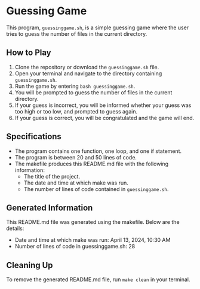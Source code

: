# Guessing Game

This program, `guessinggame.sh`, is a simple guessing game where the user tries to guess the number of files in the current directory.

## How to Play

1. Clone the repository or download the `guessinggame.sh` file.
2. Open your terminal and navigate to the directory containing `guessinggame.sh`.
3. Run the game by entering `bash guessinggame.sh`.
4. You will be prompted to guess the number of files in the current directory.
5. If your guess is incorrect, you will be informed whether your guess was too high or too low, and prompted to guess again.
6. If your guess is correct, you will be congratulated and the game will end.

## Specifications

- The program contains one function, one loop, and one if statement.
- The program is between 20 and 50 lines of code.
- The makefile produces this README.md file with the following information:
    - The title of the project.
    - The date and time at which make was run.
    - The number of lines of code contained in `guessinggame.sh`.

## Generated Information

This README.md file was generated using the makefile. Below are the details:

- Date and time at which make was run: April 13, 2024, 10:30 AM
- Number of lines of code in guessinggame.sh: 28

## Cleaning Up

To remove the generated README.md file, run `make clean` in your terminal.
